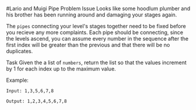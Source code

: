 #Lario and Muigi Pipe Problem
Issue Looks like some hoodlum plumber and his brother has been running around 
and damaging your stages again.

The `pipes` connecting your level's stages together need to be fixed before you 
recieve any more complaints. Each pipe should be connecting, since the levels 
ascend, you can assume every number in the sequence after the first index will 
be greater than the previous and that there will be no duplicates.

Task Given the a list of `numbers`, return the list so that the values increment 
by 1 for each index up to the maximum value.

Example:
~~~
Input: 1,3,5,6,7,8
~~~
~~~
Output: 1,2,3,4,5,6,7,8
~~~
